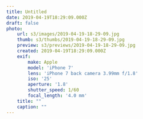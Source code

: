 ```yaml
---
title: Untitled
date: 2019-04-19T18:29:09.000Z
draft: false
photo:
    url: s3/images/2019-04-19-18-29-09.jpg
    thumb: s3/thumbs/2019-04-19-18-29-09.jpg
    preview: s3/previews/2019-04-19-18-29-09.jpg
    created: 2019-04-19T18:29:09.000Z
    exif:
        make: Apple
        model: 'iPhone 7'
        lens: 'iPhone 7 back camera 3.99mm f/1.8'
        iso: '25'
        aperture: '1.8'
        shutter_speed: 1/60
        focal_length: '4.0 mm'
    title: ""
    caption: ""
---
```


